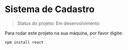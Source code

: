 # Sistema de Cadastro

> Status do projeto: Em desenvolvimento

Para rodar este projeto na sua máquina, por favor digite:

```
npm install react
```


